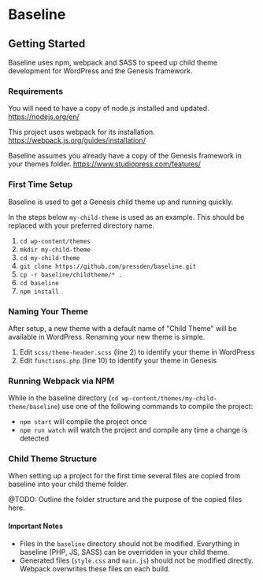 # Baseline

## Getting Started

Baseline uses npm, webpack and SASS to speed up child theme development for WordPress and the Genesis framework.

### Requirements

You will need to have a copy of node.js installed and updated.
https://nodejs.org/en/

This project uses webpack for its installation.
https://webpack.js.org/guides/installation/

Baseline assumes you already have a copy of the Genesis framework in your themes folder.
https://www.studiopress.com/features/

### First Time Setup

Baseline is used to get a Genesis child theme up and running quickly.

In the steps below `my-child-theme` is used as an example. This should be replaced with your preferred directory name.

1. `cd wp-content/themes`
2. `mkdir my-child-theme`
3. `cd my-child-theme`
4. `git clone https://github.com/pressden/baseline.git`
5. `cp -r baseline/childtheme/* .`
8. `cd baseline`
9. `npm install`

### Naming Your Theme

After setup, a new theme with a default name of "Child Theme" will be available in WordPress. Renaming your new theme is simple.

1. Edit `scss/theme-header.scss` (line 2) to identify your theme in WordPress
2. Edit `functions.php` (line 10) to identify your theme in Genesis

### Running Webpack via NPM

While in the baseline directory (`cd wp-content/themes/my-child-theme/baseline`) use one of the following commands to compile the project:
* `npm start` will compile the project once
* `npm run watch` will watch the project and compile any time a change is detected

### Child Theme Structure

When setting up a project for the first time several files are copied from baseline into your child theme folder.

@TODO: Outline the folder structure and the purpose of the copied files here.

#### Important Notes

* Files in the `baseline` directory should not be modified. Everything in baseline (PHP, JS, SASS) can be overridden in your child theme.
* Generated files (`style.css` and `main.js`) should not be modified directly. Webpack overwrites these files on each build.
